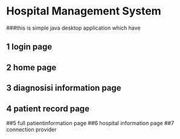 # Hospital Management System 

###this is simple java desktop application  which have 
  ## 1 login page
  ## 2  home page
 ## 3  diagnosisi information page
  ## 4  patient record page
   ##5 full patientinformation page
   ##6  hospital information page
   ##7  connection provider 
